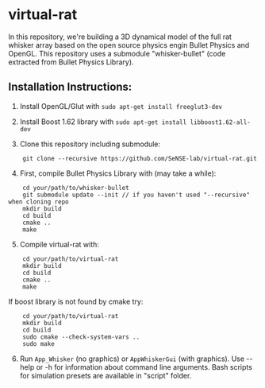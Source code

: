 # virtual-rat

In this repository, we're building a 3D dynamical model of the full rat whisker array based on the open source physics engin Bullet Physics and OpenGL. This repository uses a submodule "whisker-bullet" (code extracted from Bullet Physics Library).

## Installation Instructions:
1. Install OpenGL/Glut with `sudo apt-get install freeglut3-dev`

2. Install Boost 1.62 library with `sudo apt-get install libboost1.62-all-dev`

3. Clone this repository including submodule:

```
	git clone --recursive https://github.com/SeNSE-lab/virtual-rat.git
```

4. First, compile Bullet Physics Library with (may take a while):
```
	cd your/path/to/whisker-bullet
	git submodule update --init // if you haven't used "--recursive" when cloning repo
	mkdir build
	cd build
	cmake ..
	make
```
5. Compile virtual-rat with:
```
	cd your/path/to/virtual-rat
	mkdir build
	cd build
	cmake ..
	make

```

   If boost library is not found by cmake try:

```
	cd your/path/to/virtual-rat
	mkdir build
	cd build
	sudo cmake --check-system-vars ..
	sudo make

```
6. Run `App_Whisker` (no graphics) or `AppWhiskerGui` (with graphics). Use --help or -h for information about command line arguments. Bash scripts for simulation presets are available in "script" folder.
 
